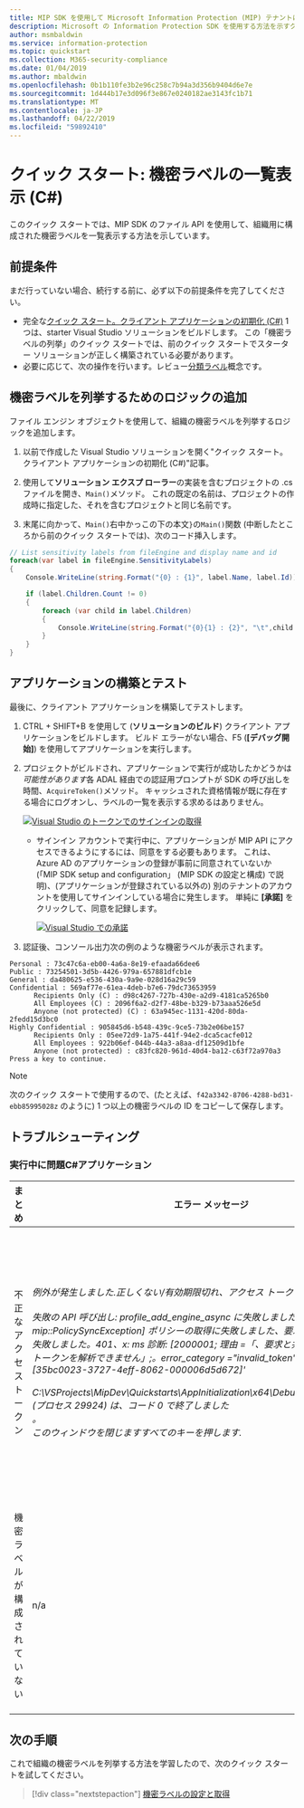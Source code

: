 ```yaml
---
title: MIP SDK を使用して Microsoft Information Protection (MIP) テナントに機密ラベルのリストのクイック スタート -C#ラッパー
description: Microsoft の Information Protection SDK を使用する方法を示すクイック スタートC#ラッパーをテナント内の機密ラベルを一覧表示します。
author: msmbaldwin
ms.service: information-protection
ms.topic: quickstart
ms.collection: M365-security-compliance
ms.date: 01/04/2019
ms.author: mbaldwin
ms.openlocfilehash: 0b1b110fe3b2e96c258c7b94a3d356b9404d6e7e
ms.sourcegitcommit: 1d444b17e3d096f3e867e0240182ae3143fc1b71
ms.translationtype: MT
ms.contentlocale: ja-JP
ms.lasthandoff: 04/22/2019
ms.locfileid: "59892410"
---
```

# <a name="quickstart-list-sensitivity-labels-c"></a>クイック スタート: 機密ラベルの一覧表示 (C#)

このクイック スタートでは、MIP SDK のファイル API を使用して、組織用に構成された機密ラベルを一覧表示する方法を示しています。

## <a name="prerequisites"></a>前提条件

まだ行っていない場合、続行する前に、必ず以下の前提条件を完了してください。

- 完全な[クイック スタート。クライアント アプリケーションの初期化 (C#)](quick-app-initialization-csharp.md) 1 つは、starter Visual Studio ソリューションをビルドします。 この「機密ラベルの列挙」のクイック スタートでは、前のクイック スタートでスターター ソリューションが正しく構築されている必要があります。
- 必要に応じて、次の操作を行います。レビュー[分類ラベル](concept-classification-labels.md)概念です。

## <a name="add-logic-to-list-the-sensitivity-labels"></a>機密ラベルを列挙するためのロジックの追加

ファイル エンジン オブジェクトを使用して、組織の機密ラベルを列挙するロジックを追加します。 

1. 以前で作成した Visual Studio ソリューションを開く"クイック スタート。クライアント アプリケーションの初期化 (C#)"記事。

2. 使用して**ソリューション エクスプ ローラー**の実装を含むプロジェクトの .cs ファイルを開き、`Main()`メソッド。 これの既定の名前は、プロジェクトの作成時に指定した、それを含むプロジェクトと同じ名前です。 

3. 末尾に向かって、`Main()`右中かっこの下の本文`}`の`Main()`関数 (中断したところから前のクイック スタートでは)、次のコード挿入します。

  ```csharp
  // List sensitivity labels from fileEngine and display name and id  
  foreach(var label in fileEngine.SensitivityLabels)
  {
      Console.WriteLine(string.Format("{0} : {1}", label.Name, label.Id));

      if (label.Children.Count != 0)
      {
          foreach (var child in label.Children)
          {
              Console.WriteLine(string.Format("{0}{1} : {2}", "\t",child.Name, child.Id));
          }
      }
  }
  ``` 

## <a name="build-and-test-the-application"></a>アプリケーションの構築とテスト

最後に、クライアント アプリケーションを構築してテストします。 

1. CTRL + SHIFT+B を使用して (**ソリューションのビルド**) クライアント アプリケーションをビルドします。 ビルド エラーがない場合、F5 (**[デバッグ開始]**) を使用してアプリケーションを実行します。

2. プロジェクトがビルドされ、アプリケーションで実行が成功したかどうかは*可能性があります*各 ADAL 経由での認証用プロンプトが SDK の呼び出しを時間、`AcquireToken()`メソッド。 キャッシュされた資格情報が既に存在する場合にログオンし、ラベルの一覧を表示する求めるはありません。 

     [![Visual Studio のトークンでのサインインの取得](media/quick-file-list-labels-cpp/acquire-token-sign-in.png)](media/quick-file-list-labels-cpp/acquire-token-sign-in.png#lightbox)

   - サインイン アカウントで実行中に、アプリケーションが MIP API にアクセスできるようにするには、同意をする必要もあります。 これは、Azure AD のアプリケーションの登録が事前に同意されていないか (「MIP SDK setup and configuration」 (MIP SDK の設定と構成) で説明)、(アプリケーションが登録されている以外の) 別のテナントのアカウントを使用してサインインしている場合に発生します。 単純に **[承諾]** をクリックして、同意を記録します。

     [![Visual Studio での承諾](media/quick-file-list-labels-cpp/acquire-token-sign-in-consent.png)](media/quick-file-list-labels-cpp/acquire-token-sign-in-consent.png#lightbox)

3. 認証後、コンソール出力次の例のような機密ラベルが表示されます。

  ```console
  Personal : 73c47c6a-eb00-4a6a-8e19-efaada66dee6
  Public : 73254501-3d5b-4426-979a-657881dfcb1e
  General : da480625-e536-430a-9a9e-028d16a29c59
  Confidential : 569af77e-61ea-4deb-b7e6-79dc73653959
        Recipients Only (C) : d98c4267-727b-430e-a2d9-4181ca5265b0
        All Employees (C) : 2096f6a2-d2f7-48be-b329-b73aaa526e5d
        Anyone (not protected) (C) : 63a945ec-1131-420d-80da-2fedd15d3bc0
  Highly Confidential : 905845d6-b548-439c-9ce5-73b2e06be157
        Recipients Only : 05ee72d9-1a75-441f-94e2-dca5cacfe012
        All Employees : 922b06ef-044b-44a3-a8aa-df12509d1bfe
        Anyone (not protected) : c83fc820-961d-40d4-ba12-c63f72a970a3
  Press a key to continue.
  ```

   > [!NOTE]
   > 次のクイック スタートで使用するので、(たとえば、`f42a3342-8706-4288-bd31-ebb85995028z` のように) 1 つ以上の機密ラベルの ID をコピーして保存します。

## <a name="troubleshooting"></a>トラブルシューティング

### <a name="problems-during-execution-of-c-application"></a>実行中に問題C#アプリケーション

| まとめ | エラー メッセージ | ソリューション |
|---------|---------------|----------|
| 不正なアクセス トークン | *例外が発生しました.正しくない/有効期限切れ、アクセス トークンですか。<br><br>失敗の API 呼び出し: profile_add_engine_async に失敗しました: [クラス mip::PolicySyncException] ポリシーの取得に失敗しました、要求は http 状態コードで失敗しました。401、x: ms 診断: [2000001; 理由 =「、要求と共に送信される OAuth トークンを解析できません」;。error_category ="invalid_token"]、関連付け Id: [35bc0023-3727-4eff-8062-000006d5d672]'<br><br>C:\VSProjects\MipDev\Quickstarts\AppInitialization\x64\Debug\AppInitialization.exe (プロセス 29924) は、コード 0 で終了しました<br>。<br>このウィンドウを閉じますすべてのキーを押します.* | プロジェクトが正しく構成されているにもかかわらず、左と同様な出力がある場合、`AcquireOAuth2Token()` メソッドのトークンが不正であるか期限切れである可能性があります。 戻り[のビルドし、アプリケーションをテスト](#build-and-test-the-application)アクセス トークン、更新プログラムを再生成と`AcquireOAuth2Token()`、もう一度と再構築/再テストします。 [jwt.ms](https://jwt.ms/) の 1 ページからなる Web アプリケーションを使用して、トークンとその要求を検証および確認することも可能です。 |
| 機密ラベルが構成されていない | n/a | プロジェクトが正常に構築されたにもかかわらず、コンソール ウィンドウに出力がない場合、組織の機密ラベルの構成が正しいことを確認します。 詳細については、「Define label taxonomy and protection settings」 (ラベルの分類と保護設定の定義) の「[MIP SDK setup and configuration](setup-configure-mip.md)」 (MIP SDK の設定と構成) を参照してください。  |

## <a name="next-steps"></a>次の手順

これで組織の機密ラベルを列挙する方法を学習したので、次のクイック スタートを試してください。

> [!div class="nextstepaction"]
> [機密ラベルの設定と取得](quick-file-set-get-label-csharp.md)
